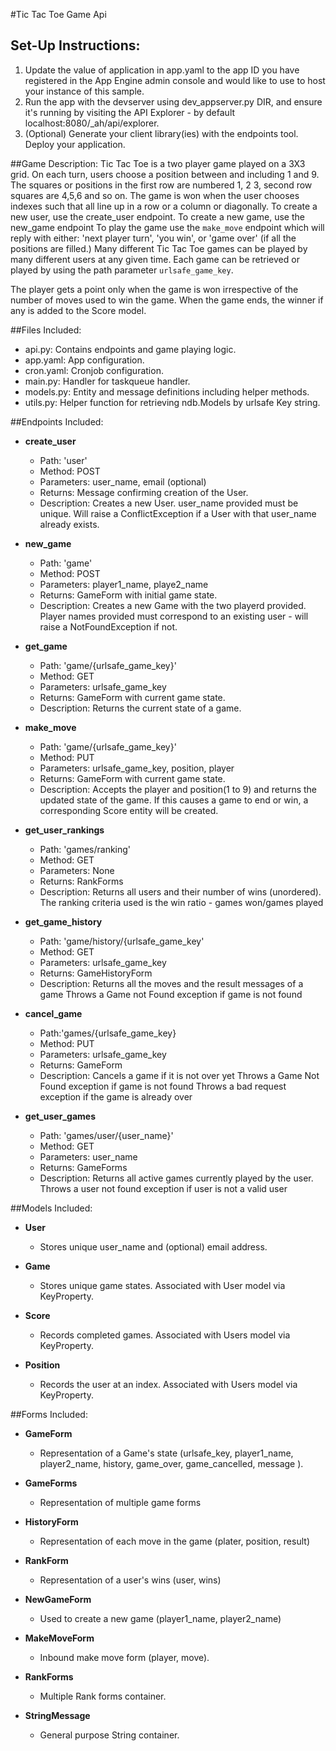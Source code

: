 #Tic Tac Toe Game Api

## Set-Up Instructions:
1.  Update the value of application in app.yaml to the app ID you have registered
 in the App Engine admin console and would like to use to host your instance of this sample.
1.  Run the app with the devserver using dev_appserver.py DIR, and ensure it's
 running by visiting the API Explorer - by default localhost:8080/_ah/api/explorer.
1.  (Optional) Generate your client library(ies) with the endpoints tool.
 Deploy your application.
 
 
 
##Game Description:
Tic Tac Toe is a two player game played on a 3X3 grid. On each turn, users choose a position between and including 1 and 9. 
The squares or positions in the first row are numbered 1, 2 3, second row squares are 4,5,6 and so on.
The game is won when the user chooses indexes such that all line up in a row or a column or diagonally.
To create a new user, use the create_user endpoint.
To create a new game, use the new_game endpoint
To play the game use the `make_move` endpoint which will reply
with either: 'next player turn', 'you win', or 'game over' (if all the positions are filled.)
Many different Tic Tac Toe games can be played by many different users at any
given time. Each game can be retrieved or played by using the path parameter
`urlsafe_game_key`.

The player gets a point only when the game is won irrespective of the number of moves used to win the game. When the game ends,
the winner if any is added to the Score model. 

##Files Included:
 - api.py: Contains endpoints and game playing logic.
 - app.yaml: App configuration.
 - cron.yaml: Cronjob configuration.
 - main.py: Handler for taskqueue handler.
 - models.py: Entity and message definitions including helper methods.
 - utils.py: Helper function for retrieving ndb.Models by urlsafe Key string.

##Endpoints Included:
 - **create_user**
    - Path: 'user'
    - Method: POST
    - Parameters: user_name, email (optional)
    - Returns: Message confirming creation of the User.
    - Description: Creates a new User. user_name provided must be unique. Will 
    raise a ConflictException if a User with that user_name already exists.
    
 - **new_game**
    - Path: 'game'
    - Method: POST
    - Parameters: player1_name, playe2_name
    - Returns: GameForm with initial game state.
    - Description: Creates a new Game with the two playerd provided. Player names 
      provided must correspond to an existing user - will raise a NotFoundException if not.

     
 - **get_game**
    - Path: 'game/{urlsafe_game_key}'
    - Method: GET
    - Parameters: urlsafe_game_key
    - Returns: GameForm with current game state.
    - Description: Returns the current state of a game.
    
 - **make_move**
    - Path: 'game/{urlsafe_game_key}'
    - Method: PUT
    - Parameters: urlsafe_game_key, position, player
    - Returns: GameForm with current game state.
    - Description: Accepts the player and position(1 to 9) and returns the updated state 
      of the game. If this causes a game to end or win, a corresponding Score entity will be created.


 - **get_user_rankings**
    - Path: 'games/ranking'
    - Method: GET
    - Parameters: None
    - Returns: RankForms
    - Description: Returns all users and their number of wins (unordered). 
      The ranking criteria used is the win ratio - games won/games played
      
 - **get_game_history**
    - Path: 'game/history/{urlsafe_game_key'
    - Method: GET
    - Parameters: urlsafe_game_key
    - Returns: GameHistoryForm
    - Description: Returns all the moves and the result messages of a game
      Throws a Game not Found exception if game is not found
    
 - **cancel_game**
    - Path:'games/{urlsafe_game_key}
    - Method: PUT
    - Parameters: urlsafe_game_key
    - Returns: GameForm
    - Description: Cancels a game if it is not over yet
      Throws a Game Not Found exception if game is not found
      Throws a bad request exception if the game is already over
   
 - **get_user_games**
    - Path: 'games/user/{user_name}'
    - Method: GET
    - Parameters: user_name
    - Returns: GameForms
    - Description: Returns all active games currently played by the user.
      Throws a user not found exception if user is not a valid user

 

##Models Included:
 - **User**
    - Stores unique user_name and (optional) email address.
    
 - **Game**
    - Stores unique game states. Associated with User model via KeyProperty.
    
 - **Score**
    - Records completed games. Associated with Users model via KeyProperty.
     
 - **Position**
    - Records the user at an index. Associated with Users model via KeyProperty.
    
##Forms Included:
 - **GameForm**
    - Representation of a Game's state (urlsafe_key, player1_name, player2_name, 
             history, game_over, game_cancelled, message ).
 - **GameForms**
    - Representation of multiple game forms
 
 - **HistoryForm**
    - Representation of each move in the game (plater, position, result)
    
 - **RankForm**
    - Representation of a user's wins (user, wins)
    
 - **NewGameForm**
    - Used to create a new game (player1_name, player2_name)
    
 - **MakeMoveForm**
    - Inbound make move form (player, move).
    
 - **RankForms**
    - Multiple Rank forms container.

 - **StringMessage**
    - General purpose String container.
